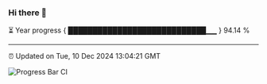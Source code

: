 ### Hi there 👋

⏳ Year progress { ████████████████████████████▁▁ } 94.14 %

---

⏰ Updated on Tue, 10 Dec 2024 13:04:21 GMT

![Progress Bar CI](https://github.com/IshwaranRudhara/GIT-ACTION/workflows/Progress%20Bar%20CI/badge.svg)
